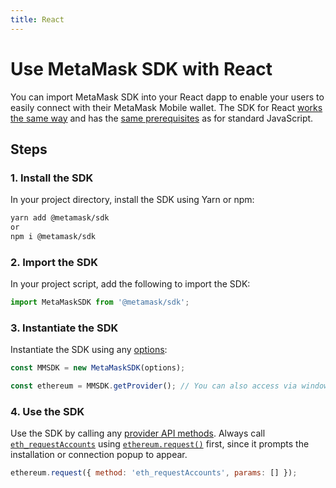 ```yaml
---
title: React
---
```


# Use MetaMask SDK with React

You can import MetaMask SDK into your React dapp to enable your users to easily connect with their
MetaMask Mobile wallet.
The SDK for React [works the same way](index.md#how-it-works) and has the
[same prerequisites](index.md#prerequisites) as for standard JavaScript.

## Steps

### 1. Install the SDK

In your project directory, install the SDK using Yarn or npm:

```bash
yarn add @metamask/sdk
or
npm i @metamask/sdk
```

### 2. Import the SDK

In your project script, add the following to import the SDK:

```javascript
import MetaMaskSDK from '@metamask/sdk';
```

### 3. Instantiate the SDK

Instantiate the SDK using any [options](../../../reference/sdk-js-options.md):

```javascript
const MMSDK = new MetaMaskSDK(options);

const ethereum = MMSDK.getProvider(); // You can also access via window.ethereum
```

### 4. Use the SDK

Use the SDK by calling any [provider API methods](../../../reference/provider-api.md).
Always call [`eth_requestAccounts`](../../../reference/rpc-api.md#eth_requestaccounts) using
[`ethereum.request()`](../../../reference/provider-api.md#ethereumrequestargs) first, since it
prompts the installation or connection popup to appear.

```javascript
ethereum.request({ method: 'eth_requestAccounts', params: [] });
```
